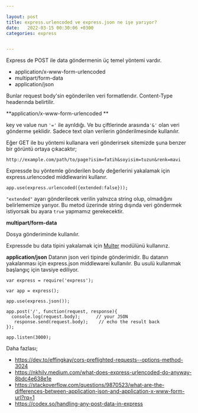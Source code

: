 ```yaml
---

layout: post
title: express.urlencoded ve express.json ne işe yarıyor?
date:   2022-03-15 00:30:06 +0300
categories: express


---
```


Express de POST ile data göndermenin üç temel yöntemi vardır.
*  application/x-www-form-urlencoded
* multipart/form-data
* application/json

Bunlar request body'sin egönderilen veri formatlerıdır.
Content-Type headerında belirtilir.

**application/x-www-form-urlencoded **

key ve value nun `'='` ile ayrıldığı. Ve bu çiftlerinde arasında`'&'` olan veri gönderme şeklidir. 
Sadece text olan verilerin gönderilmesinde kullanılır.

Eğer GET ile bu yöntemi kullanara veri gönderirsek sitemizde şuna benzer bir görüntü ortaya çıkacaktır;
```
http://example.com/path/to/page?isim=fatih&soyisim=tuzun&renk=mavi
```

Expressde bu yöntemle gönderilen body değerlerini yakalamak için express.urlencoded middlewarini kullanır.

```
app.use(express.urlencoded({extended:false}));
```

`"extended"` ayarı gönderilecek verilin yalnızca string olup, olmadığını belirlememize yarıyor. Bu metod üzerinde string dışında veri göndermek istiyorsak bu ayara `true` yapmamız gerekecektir.



**multipart/form-data**

Dosya gönderiminde kullanılır.

Expressde bu data tipini yakalamak için [Multer](https://github.com/expressjs/multer) modülünü kullanırız.



**application/json**
Datanın json veri tipinde gönderimidir.
Bu datanın yakalanması için express.json middlewarei kullanılır.
Bu usulü kullanmak başlangıç için tavsiye ediliyor.

```
var express = require('express');

var app = express();

app.use(express.json());

app.post('/', function(request, response){
  console.log(request.body);      // your JSON
   response.send(request.body);    // echo the result back
});

app.listen(3000);
```







Daha fazlası;
* https://dev.to/effingkay/cors-preflighted-requests--options-method-3024
* https://nkhilv.medium.com/what-does-express-urlencoded-do-anyway-8bdc4e638e1e
* https://stackoverflow.com/questions/9870523/what-are-the-differences-between-application-json-and-application-x-www-form-url?rq=1
* https://codex.so/handling-any-post-data-in-express
